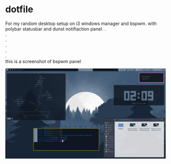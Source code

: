 # dotfile
For my random desktop setup on i3 windows manager and bspwm. with polybar statusbar and dunst notifiaction panel.
. \
. \
. \
. \
. \
. \
this is a screenshot of bspwm panel 

![screenshot](https://raw.githubusercontent.com/sajeduli3/dotfile/15d9ad95475a034e93615d3ff687a8fd4b58270b/.config/screenshot/Tue%20Oct%20%205%2002%3A09%3A38%20AM%20%2B06%202021.png?raw=true)
